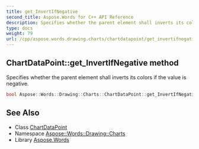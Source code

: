 ```yaml
---
title: get_InvertIfNegative
second_title: Aspose.Words for C++ API Reference
description: Specifies whether the parent element shall inverts its colors if the value is negative.
type: docs
weight: 79
url: /cpp/aspose.words.drawing.charts/chartdatapoint/get_invertifnegative/
---
```

## ChartDataPoint::get_InvertIfNegative method


Specifies whether the parent element shall inverts its colors if the value is negative.

```cpp
bool Aspose::Words::Drawing::Charts::ChartDataPoint::get_InvertIfNegative() override
```

## See Also

* Class [ChartDataPoint](../)
* Namespace [Aspose::Words::Drawing::Charts](../../)
* Library [Aspose.Words](../../../)
